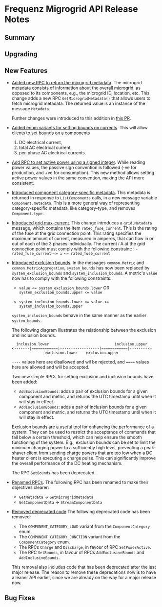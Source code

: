 # Frequenz Migrogrid API Release Notes

## Summary

<!-- Here goes a general summary of what this release is about -->

## Upgrading

<!-- Here goes notes on how to upgrade from previous versions, including if there are any deprecations and what they should be replaced with -->

## New Features

* [Added new RPC to return the microgrid metadata](https://github.com/frequenz-floss/frequenz-api-microgrid/pull/30).
  The microgrid metadata consists of information about the overall microgrid,
  as opposed to its components, e.g., the microgrid ID, location, etc.
  This change adds a new RPC `GetMicrogridMetadata()` that allows users to fetch
  microgrid metadata. The returned value is an instance of the message
  `Metadata`.

  Further changes were introduced to this addition in [this PR](https://github.com/frequenz-floss/frequenz-api-microgrid/pull/43).

* [Added enum variants for setting bounds on currents](https://github.com/frequenz-floss/frequenz-api-microgrid/pull/33).
  This will allow clients to set bounds on a components
  1. DC electrical current,
  2. total AC electrical current,
  3. per-phase AC electrical currents.

* [Add RPC to set active power using a signed integer](https://github.com/frequenz-floss/frequenz-api-microgrid/pull/35).
  While reading power values, the passive sign convention is followed
  (-ve for production, and +ve for consumption). This new method allows setting
  active power values in the same convention, making the API more consistent.

* [Introduced component category-specific metadata](https://github.com/frequenz-floss/frequenz-api-microgrid/pull/36).
  This metadata is returned in response to `ListComponents` calls,
  in a new message variable `Component.metadata`.
  This is a more general way of representing category-specific metadata,
  like category-type, and removes `Component.type`.

* [Introduced grid max-current](https://github.com/frequenz-floss/frequenz-api-microgrid/pull/38).
  This change introduces a `grid.Metadata` message, which contains the item
  `rated_fuse_current`. This is the rating of the fuse at the grid connection
  point.
  This rating specifies the maximum amount of current, measured in amperes,
  that can flow in or out of each of the 3 phases individually.
  The current _i_ A at the grid connection point must comply with the
  following constraint: : `-rated_fuse_current <= i <= rated_fuse_current`

* [Introduced exclusion bounds](https://github.com/frequenz-floss/frequenz-api-microgrid/pull/39).
  In the messages `common.Metric` and `common.MetricAggregation`,
  `system_bounds` has now been replaced by `system_exclusion_bounds` and
  `system_inclusion_bounds`. A metric's `value` now has to comply with the
  following constraints:

  * `value <= system_exclusion_bounds.lower` OR
    `system_exclusion_bounds.upper <= value`

  * `system_inclusion_bounds.lower <= value <= system_inclusion_bounds.upper`

  `system_inclusion_bounds` behave in the same manner as the earlier
  `system_bounds`.

  The following diagram illustrates the relationship between the exclusion and
  inclusion bounds.
  ```
    inclusion.lower                              inclusion.upper
  <-------|============|------------------|============|--------->
                 exclusion.lower    exclusion.upper
  ```
  `----` values here are disallowed and wil be rejected, and
  `====` values here are allowed and will be accepted.

  Two new simple RPCs for setting exclusion and inclusion bounds have been
  added:
  * `AddExclusionBounds`: adds a pair of exclusion bounds for a given component
    and metric, and returns the UTC timestamp until when it will stay in effect.
  * `AddInclusionBounds`: adds a pair of inclusion bounds for a given component
    and metric, and returns the UTC timestamp until when it will stay in effect.

  Exclusion bounds are a useful tool for enhancing the performance of a system.
  They can be used to restrict the acceptance of commands that fall below a
  certain threshold, which can help ensure the smooth functioning of the system.
  E.g., exclusion bounds can be set to limit the minimum charging power to a
  sufficiently high level, preventing a peak-shaver client from sending charge
  powers that are too low when a DC heater client is executing a charge pulse.
  This can significantly improve the overall performance of the DC heating
  mechanism.

  The RPC `SetBounds` has been deprecated.

* [Renamed RPCs](https://github.com/frequenz-floss/frequenz-api-microgrid/pull/43).
  The following RPC has been renamed to make their objectives clearer:
  * `GetMetadata` -> `GetMicrogridMetadata`
  * `GetComponentData` -> `StreamComponentData`

* [Removed deprecated code](https://github.com/frequenz-floss/frequenz-api-microgrid/pull/44)
  The following deprecated code has been removed:
  * The `COMPONENT_CATEGORY_LOAD` variant from the `ComponentCategory` enum.
  * The `COMPONENT_CATEGORY_JUNCTION` variant from the `ComponentCategory` enum.
  * The RPCs `Charge` and `Discharge`, in favour of RPC `SetPowerActive`.
  * The RPC `SetBounds`, in favour of RPCs `AddExclusiveBounds` and
    `AddInclusiveBounds`.

  This removal also includes code that has been deprecated after the last major
  release. The reason to remove these deprecations now is to have a leaner API
  earlier, since we are already on the way for a major release now.

## Bug Fixes

<!-- Here goes notable bug fixes that are worth a special mention or explanation -->
